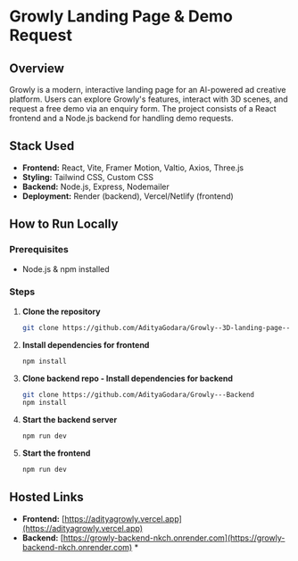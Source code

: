 # Growly Landing Page & Demo Request

## Overview

Growly is a modern, interactive landing page for an AI-powered ad creative platform. Users can explore Growly's features, interact with 3D scenes, and request a free demo via an enquiry form. The project consists of a React frontend and a Node.js backend for handling demo requests.

## Stack Used

- **Frontend:** React, Vite, Framer Motion, Valtio, Axios, Three.js
- **Styling:** Tailwind CSS, Custom CSS
- **Backend:** Node.js, Express, Nodemailer
- **Deployment:** Render (backend), Vercel/Netlify (frontend)

## How to Run Locally

### Prerequisites

- Node.js & npm installed

### Steps

1. **Clone the repository**
    ```sh
    git clone https://github.com/AdityaGodara/Growly--3D-landing-page----Frontend
    ```

2. **Install dependencies for frontend**
    ```sh
    npm install
    ```

3. **Clone backend repo - Install dependencies for backend**
    ```sh
    git clone https://github.com/AdityaGodara/Growly---Backend
    npm install
    ```

4. **Start the backend server**
    ```sh
    npm run dev
    ```

5. **Start the frontend**
    ```sh
    npm run dev
    ```

## Hosted Links

- **Frontend:** [https://adityagrowly.vercel.app](https://adityagrowly.vercel.app)
- **Backend:** [https://growly-backend-nkch.onrender.com](https://growly-backend-nkch.onrender.com) *